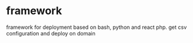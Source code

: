 # framework
framework for deployment based on bash, python and react php. get csv configuration and deploy on domain
